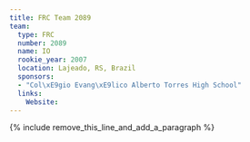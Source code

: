 ```yaml
---
title: FRC Team 2089
team:
  type: FRC
  number: 2089
  name: IO
  rookie_year: 2007
  location: Lajeado, RS, Brazil
  sponsors:
  - "Col\xE9gio Evang\xE9lico Alberto Torres High School"
  links:
    Website:
---
```


{% include remove_this_line_and_add_a_paragraph %}